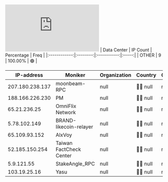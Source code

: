 ![Diagramm](https://github.com/obajay/StateSync-snapshots/blob/main/Projects/Likecoin/1/README.md)
| Data Center | IP Count | Percentage | Freq |
|:------------:|:--------:|:-----------:|:-----:|
| OTHER | 9 | 100.00% | 🟢 |

<!-- START_TABLE -->
| IP-address | Moniker | Organization | Country | City |
|-------------|---------|---------------|---------|------|
| 207.180.238.137 | moonbeam-RPC | null | 🏴‍☠️ null | null |
| 188.166.226.230 | PM | null | 🏴‍☠️ null | null |
| 65.21.236.25 | OmniFlix Network | null | 🏴‍☠️ null | null |
| 5.78.102.149 | BRAND-likecoin-relayer | null | 🏴‍☠️ null | null |
| 65.109.93.152 | AlxVoy | null | 🏴‍☠️ null | null |
| 52.185.150.254 | Taiwan FactCheck Center | null | 🏴‍☠️ null | null |
| 5.9.121.55 | StakeAngle_RPC | null | 🏴‍☠️ null | null |
| 103.19.25.16 | Yasu | null | 🏴‍☠️ null | null |

<!-- END_TABLE -->